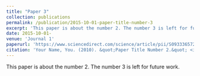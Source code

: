```yaml
---
title: "Paper 3"
collection: publications
permalink: /publication/2015-10-01-paper-title-number-3
excerpt: 'This paper is about the number 2. The number 3 is left for future work.'
date: 2015-10-01-
venue: 'Journal 1'
paperurl: 'https://www.sciencedirect.com/science/article/pii/S0933365721001858'
citation: 'Your Name, You. (2010). &quot;Paper Title Number 2.&quot; <i>Journal 1</i>. 1(2).'
---
```

This paper is about the number 2. The number 3 is left for future work.

<!-- [Download paper here](http://academicpages.github.io/files/paper2.pdf) -->

<!-- Recommended citation: Your Name, You. (2010). "Paper Title Number 2." <i>Journal 1</i>. 1(2). -->
